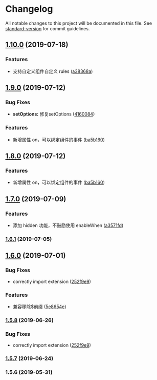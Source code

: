 # Changelog

All notable changes to this project will be documented in this file. See [standard-version](https://github.com/conventional-changelog/standard-version) for commit guidelines.

## [1.10.0](https://github.com/FEMessage/el-form-renderer/compare/v1.9.0...v1.10.0) (2019-07-18)


### Features

* 支持自定义组件自定义 rules ([a38368a](https://github.com/FEMessage/el-form-renderer/commit/a38368a))



## [1.9.0](https://github.com/FEMessage/el-form-renderer/compare/v1.8.0...v1.9.0) (2019-07-12)


### Bug Fixes

* **setOptions:** 修复setOptions  ([4160084](https://github.com/FEMessage/el-form-renderer/commit/4160084))


### Features

* 新增属性 on，可以绑定组件的事件 ([ba5b160](https://github.com/FEMessage/el-form-renderer/commit/ba5b160))



## [1.8.0](https://github.com/FEMessage/el-form-renderer/compare/v1.7.0...v1.8.0) (2019-07-12)


### Features

* 新增属性 on，可以绑定组件的事件 ([ba5b160](https://github.com/FEMessage/el-form-renderer/commit/ba5b160))



## [1.7.0](https://github.com/FEMessage/el-form-renderer/compare/v1.6.1...v1.7.0) (2019-07-09)


### Features

* 添加 hidden 功能，不鼓励使用 enableWhen ([a3571fd](https://github.com/FEMessage/el-form-renderer/commit/a3571fd))



### [1.6.1](https://github.com/FEMessage/el-form-renderer/compare/v1.6.0...v1.6.1) (2019-07-05)



## [1.6.0](https://github.com/FEMessage/el-form-renderer/compare/v1.5.8...v1.6.0) (2019-07-01)


### Bug Fixes

* correctly import extension   ([252f9e9](https://github.com/FEMessage/el-form-renderer/commit/252f9e9))


### Features

* 兼容移除$前缀  ([5e8654e](https://github.com/FEMessage/el-form-renderer/commit/5e8654e))



### [1.5.8](https://github.com/FEMessage/el-form-renderer/compare/v1.5.7...v1.5.8) (2019-06-26)


### Bug Fixes

* correctly import extension   ([252f9e9](https://github.com/FEMessage/el-form-renderer/commit/252f9e9))



### [1.5.7](https://github.com/FEMessage/el-form-renderer/compare/v1.5.6...v1.5.7) (2019-06-24)



### 1.5.6 (2019-05-31)
